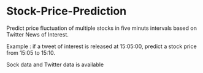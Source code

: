 # Stock-Price-Prediction

Predict price fluctuation of multiple stocks in five minuts intervals based on Twitter News of Interest.

Example : if a tweet of interest is released at 15:05:00, predict a stock price from 15:05 to 15:10.


Sock data and Twitter data is available
